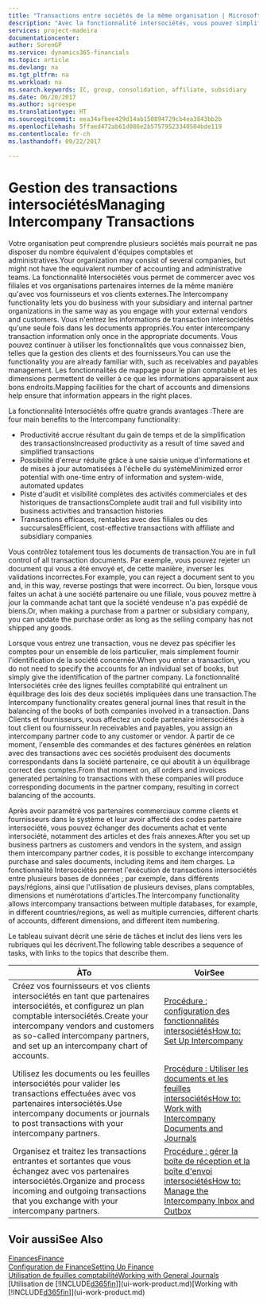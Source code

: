 ```yaml
---
title: "Transactions entre sociétés de la même organisation | Microsoft Docs"
description: "Avec la fonctionnalité intersociétés, vous pouvez simplifier les processus et les transactions entre sociétés appartenant à la même organisation."
services: project-madeira
documentationcenter: 
author: SorenGP
ms.service: dynamics365-financials
ms.topic: article
ms.devlang: na
ms.tgt_pltfrm: na
ms.workload: na
ms.search.keywords: IC, group, consolidation, affiliate, subsidiary
ms.date: 06/20/2017
ms.author: sgroespe
ms.translationtype: HT
ms.sourcegitcommit: eea34afbee429d14ab150894729cb4ea3843bb2b
ms.openlocfilehash: 5ffaed472ab61d086e2b57579523340504bde119
ms.contentlocale: fr-ch
ms.lasthandoff: 09/22/2017

---
```

# <a name="managing-intercompany-transactions"></a><span data-ttu-id="17bb1-103">Gestion des transactions intersociétés</span><span class="sxs-lookup"><span data-stu-id="17bb1-103">Managing Intercompany Transactions</span></span>
<span data-ttu-id="17bb1-104">Votre organisation peut comprendre plusieurs sociétés mais pourrait ne pas disposer du nombre équivalent d'équipes comptables et administratives.</span><span class="sxs-lookup"><span data-stu-id="17bb1-104">Your organization may consist of several companies, but might not have the equivalent number of accounting and administrative teams.</span></span> <span data-ttu-id="17bb1-105">La fonctionnalité Intersociétés vous permet de commercer avec vos filiales et vos organisations partenaires internes de la même manière qu'avec vos fournisseurs et vos clients externes.</span><span class="sxs-lookup"><span data-stu-id="17bb1-105">The Intercompany functionality lets you do business with your subsidiary and internal partner organizations in the same way as you engage with your external vendors and customers.</span></span> <span data-ttu-id="17bb1-106">Vous n'entrez les informations de transaction intersociétés qu'une seule fois dans les documents appropriés.</span><span class="sxs-lookup"><span data-stu-id="17bb1-106">You enter intercompany transaction information only once in the appropriate documents.</span></span> <span data-ttu-id="17bb1-107">Vous pouvez continuer à utiliser les fonctionnalités que vous connaissez bien, telles que la gestion des clients et des fournisseurs.</span><span class="sxs-lookup"><span data-stu-id="17bb1-107">You can use the functionality you are already familiar with, such as receivables and payables management.</span></span> <span data-ttu-id="17bb1-108">Les fonctionnalités de mappage pour le plan comptable et les dimensions permettent de veiller à ce que les informations apparaissent aux bons endroits.</span><span class="sxs-lookup"><span data-stu-id="17bb1-108">Mapping facilities for the chart of accounts and dimensions help ensure that information appears in the right places.</span></span>  

<span data-ttu-id="17bb1-109">La fonctionnalité Intersociétés offre quatre grands avantages :</span><span class="sxs-lookup"><span data-stu-id="17bb1-109">There are four main benefits to the Intercompany functionality:</span></span>  

- <span data-ttu-id="17bb1-110">Productivité accrue résultant du gain de temps et de la simplification des transactions</span><span class="sxs-lookup"><span data-stu-id="17bb1-110">Increased productivity as a result of time saved and simplified transactions</span></span>  
- <span data-ttu-id="17bb1-111">Possibilité d'erreur réduite grâce à une saisie unique d'informations et de mises à jour automatisées à l'échelle du système</span><span class="sxs-lookup"><span data-stu-id="17bb1-111">Minimized error potential with one-time entry of information and system-wide, automated updates</span></span>  
- <span data-ttu-id="17bb1-112">Piste d'audit et visibilité complètes des activités commerciales et des historiques de transactions</span><span class="sxs-lookup"><span data-stu-id="17bb1-112">Complete audit trail and full visibility into business activities and transaction histories</span></span>  
- <span data-ttu-id="17bb1-113">Transactions efficaces, rentables avec des filiales ou des succursales</span><span class="sxs-lookup"><span data-stu-id="17bb1-113">Efficient, cost-effective transactions with affiliate and subsidiary companies</span></span>  

<span data-ttu-id="17bb1-114">Vous contrôlez totalement tous les documents de transaction.</span><span class="sxs-lookup"><span data-stu-id="17bb1-114">You are in full control of all transaction documents.</span></span> <span data-ttu-id="17bb1-115">Par exemple, vous pouvez rejeter un document qui vous a été envoyé et, de cette manière, inverser les validations incorrectes.</span><span class="sxs-lookup"><span data-stu-id="17bb1-115">For example, you can reject a document sent to you and, in this way, reverse postings that were incorrect.</span></span> <span data-ttu-id="17bb1-116">Ou bien, lorsque vous faites un achat à une société partenaire ou une filiale, vous pouvez mettre à jour la commande achat tant que la société vendeuse n'a pas expédié de biens.</span><span class="sxs-lookup"><span data-stu-id="17bb1-116">Or, when making a purchase from a partner or subsidiary company, you can update the purchase order as long as the selling company has not shipped any goods.</span></span>  

<span data-ttu-id="17bb1-117">Lorsque vous entrez une transaction, vous ne devez pas spécifier les comptes pour un ensemble de lois particulier, mais simplement fournir l'identification de la société concernée.</span><span class="sxs-lookup"><span data-stu-id="17bb1-117">When you enter a transaction, you do not need to specify the accounts for an individual set of books, but simply give the identification of the partner company.</span></span> <span data-ttu-id="17bb1-118">La fonctionnalité Intersociétés crée des lignes feuilles comptabilité qui entraînent un équilibrage des lois des deux sociétés impliquées dans une transaction.</span><span class="sxs-lookup"><span data-stu-id="17bb1-118">The Intercompany functionality creates general journal lines that result in the balancing of the books of both companies involved in a transaction.</span></span> <span data-ttu-id="17bb1-119">Dans Clients et fournisseurs, vous affectez un code partenaire intersociétés à tout client ou fournisseur.</span><span class="sxs-lookup"><span data-stu-id="17bb1-119">In receivables and payables, you assign an intercompany partner code to any customer or vendor.</span></span> <span data-ttu-id="17bb1-120">À partir de ce moment, l'ensemble des commandes et des factures générées en relation avec des transactions avec ces sociétés produisent des documents correspondants dans la société partenaire, ce qui aboutit à un équilibrage correct des comptes.</span><span class="sxs-lookup"><span data-stu-id="17bb1-120">From that moment on, all orders and invoices generated pertaining to transactions with these companies will produce corresponding documents in the partner company, resulting in correct balancing of the accounts.</span></span>  

 <span data-ttu-id="17bb1-121">Après avoir paramétré vos partenaires commerciaux comme clients et fournisseurs dans le système et leur avoir affecté des codes partenaire intersociété, vous pouvez échanger des documents achat et vente intersociété, notamment des articles et des frais annexes.</span><span class="sxs-lookup"><span data-stu-id="17bb1-121">After you set up business partners as customers and vendors in the system, and assign them intercompany partner codes, it is possible to exchange intercompany purchase and sales documents, including items and item charges.</span></span> <span data-ttu-id="17bb1-122">La fonctionnalité Intersociétés permet l'exécution de transactions intersociétés entre plusieurs bases de données ; par exemple, dans différents pays/régions, ainsi que l'utilisation de plusieurs devises, plans comptables, dimensions et numérotations d'articles.</span><span class="sxs-lookup"><span data-stu-id="17bb1-122">The Intercompany functionality allows intercompany transactions between multiple databases, for example, in different countries/regions, as well as multiple currencies, different charts of accounts, different dimensions, and different item numbering.</span></span>  

<span data-ttu-id="17bb1-123">Le tableau suivant décrit une série de tâches et inclut des liens vers les rubriques qui les décrivent.</span><span class="sxs-lookup"><span data-stu-id="17bb1-123">The following table describes a sequence of tasks, with links to the topics that describe them.</span></span>

 |<span data-ttu-id="17bb1-124">À</span><span class="sxs-lookup"><span data-stu-id="17bb1-124">To</span></span> |<span data-ttu-id="17bb1-125">Voir</span><span class="sxs-lookup"><span data-stu-id="17bb1-125">See</span></span>|
 |---|---|
 |<span data-ttu-id="17bb1-126">Créez vos fournisseurs et vos clients intersociétés en tant que partenaires intersociétés, et configurez un plan comptable intersociétés.</span><span class="sxs-lookup"><span data-stu-id="17bb1-126">Create your intercompany vendors and customers as so-called intercompany partners, and set up an intercompany chart of accounts.</span></span>|[<span data-ttu-id="17bb1-127">Procédure : configuration des fonctionnalités intersociétés</span><span class="sxs-lookup"><span data-stu-id="17bb1-127">How to: Set Up Intercompany</span></span>](intercompany-how-setup.md)|
 |<span data-ttu-id="17bb1-128">Utilisez les documents ou les feuilles intersociétés pour valider les transactions effectuées avec vos partenaires intersociétés.</span><span class="sxs-lookup"><span data-stu-id="17bb1-128">Use intercompany documents or journals to post transactions with your intercompany partners.</span></span>|[<span data-ttu-id="17bb1-129">Procédure : Utiliser les documents et les feuilles intersociétés</span><span class="sxs-lookup"><span data-stu-id="17bb1-129">How to: Work with Intercompany Documents and Journals</span></span>](intercompany-how-work-documents-journals.md)|
 |<span data-ttu-id="17bb1-130">Organisez et traitez les transactions entrantes et sortantes que vous échangez avec vos partenaires intersociétés.</span><span class="sxs-lookup"><span data-stu-id="17bb1-130">Organize and process incoming and outgoing transactions that you exchange with your intercompany partners.</span></span>|[<span data-ttu-id="17bb1-131">Procédure : gérer la boîte de réception et la boîte d'envoi intersociétés</span><span class="sxs-lookup"><span data-stu-id="17bb1-131">How to: Manage the Intercompany Inbox and Outbox</span></span>](intercompany-how-manage-intercompany-inbox.md)|

## <a name="see-also"></a><span data-ttu-id="17bb1-132">Voir aussi</span><span class="sxs-lookup"><span data-stu-id="17bb1-132">See Also</span></span>
[<span data-ttu-id="17bb1-133">Finances</span><span class="sxs-lookup"><span data-stu-id="17bb1-133">Finance</span></span>](finance.md)  
[<span data-ttu-id="17bb1-134">Configuration de Finance</span><span class="sxs-lookup"><span data-stu-id="17bb1-134">Setting Up Finance</span></span>](finance-setup-finance.md)  
[<span data-ttu-id="17bb1-135">Utilisation de feuilles comptabilité</span><span class="sxs-lookup"><span data-stu-id="17bb1-135">Working with General Journals</span></span>](ui-work-general-journals.md)  
<span data-ttu-id="17bb1-136">[Utilisation de [!INCLUDE[d365fin](includes/d365fin_md.md)]](ui-work-product.md)</span><span class="sxs-lookup"><span data-stu-id="17bb1-136">[Working with [!INCLUDE[d365fin](includes/d365fin_md.md)]](ui-work-product.md)</span></span>

